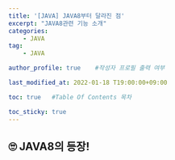 ```yaml
---
title: '[JAVA] JAVA8부터 달라진 점' 
excerpt: "JAVA8관련 기능 소개"
categories:
    - JAVA
tag:
    - JAVA

author_profile: true    #작성자 프로필 출력 여부

last_modified_at: 2022-01-18 T19:00:00+09:00

toc: true   #Table Of Contents 목차 

toc_sticky: true
---
```


## 🙄 JAVA8의 등장!
